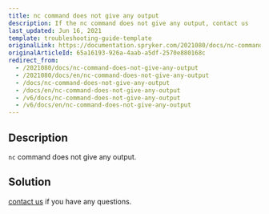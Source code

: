```yaml
---
title: nc command does not give any output
description: If the nc command does not give any output, contact us
last_updated: Jun 16, 2021
template: troubleshooting-guide-template
originalLink: https://documentation.spryker.com/2021080/docs/nc-command-does-not-give-any-output
originalArticleId: 65a16193-926a-4aab-a5df-2570e880168c
redirect_from:
  - /2021080/docs/nc-command-does-not-give-any-output
  - /2021080/docs/en/nc-command-does-not-give-any-output
  - /docs/nc-command-does-not-give-any-output
  - /docs/en/nc-command-does-not-give-any-output
  - /v6/docs/nc-command-does-not-give-any-output
  - /v6/docs/en/nc-command-does-not-give-any-output
---
```


## Description
`nc` command does not give any output.

## Solution
[contact us](https://spryker.com/en/support/) if you have any questions.
